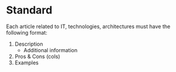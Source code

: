# Standard

Each article related to IT, technologies, architectures must have the following format:

1. Description
    * Additional information
2. Pros & Cons (cols)
3. Examples